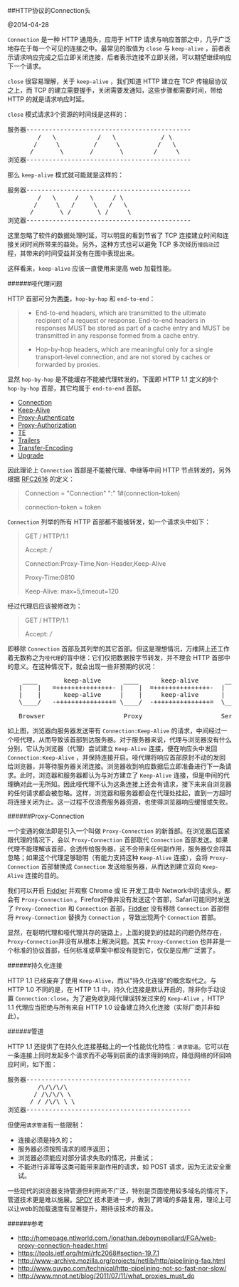 ##HTTP协议的Connection头

@2014-04-28

`Connection` 是一种 HTTP 通用头，应用于 HTTP 请求与响应首部之中，几乎广泛地存在于每一个可见的连接之中。最常见的取值为 `close` 与 `keep-alive` ，前者表示请求响应完成之后立即关闭连接，后者表示连接不立即关闭，可以期望继续响应下一个请求。

`close` 很容易理解，关于 `keep-alive` ，我们知道 HTTP 建立在 TCP 传输层协议之上，而 TCP 的建立需要握手，关闭需要发通知，这些步骤都需要时间，带给 HTTP 的就是请求响应时延。

`close` 模式请求3个资源的时间线是这样的：
<pre>
服务器--------------------------------------------
        /   \           /   \            / \
       /     \         /     \          /   \
      /       \       /       \        /     \
浏览器--------------------------------------------
</pre>

那么 `keep-alive` 模式就可能就是这样的：
<pre>
服务器--------------------------------------------
        /   \     /   \     / \
       /     \   /     \   /   \
      /       \ /       \ /     \
浏览器--------------------------------------------
</pre>

这里忽略了软件的数据处理时延，可以明显的看到节省了 TCP 连接建立时间和连接关闭时间所带来的益处。另外，这种方式也可以避免 TCP 多次经历`慢启动`过程，其带来的时间受益并没有在图中表现出来。

这样看来，`keep-alive` 应该一直使用来提高 web 加载性能。


######哑代理问题

HTTP 首部可分为[两类](https://tools.ietf.org/html/rfc2616#section-13.5.1)，`hop-by-hop` 和 `end-to-end`：

> - End-to-end headers, which are  transmitted to the ultimate
>   recipient of a request or response. End-to-end headers in
>   responses MUST be stored as part of a cache entry and MUST be
>   transmitted in any response formed from a cache entry.
>
> - Hop-by-hop headers, which are meaningful only for a single
>   transport-level connection, and are not stored by caches or
>   forwarded by proxies.

显然 `hop-by-hop` 是不能缓存不能被代理转发的，下面即 HTTP 1.1 定义的8个 `hop-by-hop` 首部，其它均属于 `end-to-end` 首部。

 - [Connection](https://tools.ietf.org/html/rfc2616#section-14.10)
 - [Keep-Alive](https://tools.ietf.org/html/rfc2068#section-19.7.1.1)
 - [Proxy-Authenticate](https://tools.ietf.org/html/rfc2616#section-14.33)
 - [Proxy-Authorization](https://tools.ietf.org/html/rfc2616#section-14.34)
 - [TE](https://tools.ietf.org/html/rfc2616#section-14.39)
 - [Trailers](https://tools.ietf.org/html/rfc2616#section-14.40)
 - [Transfer-Encoding](https://tools.ietf.org/html/rfc2616#section-14.41)
 - [Upgrade](https://tools.ietf.org/html/rfc2616#section-14.42)

因此理论上 `Connection` 首部是不能被代理、中继等中间 HTTP 节点转发的，另外根据 [RFC2616](https://tools.ietf.org/html/rfc2616) 的定义：

>Connection = "Connection" ":" 1\#(connection-token)
>
>connection-token  = token

`Connection` 列举的所有 HTTP 首部都不能被转发，如一个请求头中如下：

>GET / HTTP/1.1
>
>Accept: */*
>
>Connection:Proxy-Time,Non-Header,Keep-Alive
>
>Proxy-Time:0810
>
>Keep-Alive: max=5,timeout=120

经过代理后应该被修改为：

>GET / HTTP/1.1
>
>Accept: */*

即移除 `Connection` 首部及其列举的其它首部。但这是理想情况，万维网上还工作着无数称之为`哑代理`的盲中继：它们仅把数据按字节转发，并不理会 HTTP 首部中的意义。在这种情况下，就会出现一些非预期的状况：

<pre class="courier">
    ____       keep-alive      ____      keep-alive       ____
   |    |   =+++++++++++++++- |    |  =+++++++++++++++-  |    |
   |    |      keep-alive     |    |     keep-alive      |    |
   \____/   -+++++++++++++++= \____/  -+++++++++++++++=  \____/

   Browser                     Proxy                     Server
</pre>

如上图，浏览器向服务器发送带有 `Connection:Keep-Alive` 的请求，中间经过一个哑代理，从而导致该首部到达服务器。对于服务器来说，代理与浏览器没有什么分别，它认为浏览器（代理）尝试建立 `Keep-Alive` 连接，便在响应头中发回 `Connection:Keep-Alive` ，并保持连接开启。哑代理将响应首部原封不动的发回给浏览器，并等待服务器关闭连接。浏览器收到响应数据后立即准备进行下一条请求。此时，浏览器和服务器都认为与对方建立了 `Keep-Alive` 连接，但是中间的代理确对此一无所知。因此哑代理不认为这条连接上还会有请求，接下来来自浏览器的任何请求都会被忽略。这样，浏览器和服务器都会在代理处挂起，直到一方超时将连接关闭为止。这一过程不仅浪费服务器资源，也使得浏览器响应缓慢或失败。

######Proxy-Connection

一个变通的做法即是引入一个叫做 `Proxy-Connection` 的新首部。在浏览器后面紧跟代理的情况下，会以 `Proxy-Connection` 首部取代 `Connection`
 首部发送。如果代理不能理解该首部，会透传给服务器，这不会带来任何副作用，服务器仅会将其忽略；如果这个代理足够聪明（有能力支持这种 `Keep-Alive` 连接），会将 `Proxy-Connection` 首部替换成 `Connection` 发送给服务器，从而达到建立双向 `Keep-Alive` 连接的目的。

我们可以开启 [Fiddler](http://www.telerik.com/fiddler) 并观察 Chrome 或 IE 开发工具中 Network中的请求头，都会有 `Proxy-Connection` 。Firefox好像并没有发送这个首部，Safari可能同时发送了 `Proxy-Connection` 和 `Connection` 首部，[Fiddler](http://www.telerik.com/fiddler) 没有移除 `Connection` 首部但将 `Proxy-Connection` 替换为 `Connection` ，导致出现两个 `Connection` 首部。


显然，在聪明代理和哑代理共存的链路上，上面的提到的挂起的问题仍然存在，`Proxy-Connection`并没有从根本上解决问题。其实 `Proxy-Connection` 也并非是一个标准的协议首部，任何标准或草案中都没有提到它，仅仅是应用广泛罢了。

######持久化连接

HTTP 1.1 已经废弃了使用 `Keep-Alive`，而以"持久化连接"的概念取代之。与 HTTP 1.0 不同的是，在 HTTP 1.1 中，持久化连接是默认开启的，除非你手动设置 `Connection:close`。为了避免收到哑代理误转发过来的 `Keep-Alive` ，HTTP 1.1 代理应当拒绝与所有来自  HTTP 1.0 设备建立持久化连接（实际厂商并非如此）。

######管道

HTTP 1.1 还提供了在持久化连接基础上的一个性能优化特性：`请求管道`。它可以在一条连接上同时发起多个请求而不必等到前面的请求得到响应，降低网络的环回响应时间，如下图：

<pre>
服务器--------------------------------------------
        /\/\/\/\
       / /\/\/\ \
      / / /\/\ \ \
浏览器--------------------------------------------
</pre>

但使用`请求管道`有一些限制：

 - 连接必须是持久的；
 - 服务器必须按照请求的顺序返回；
 - 浏览器必须能应对部分请求失败的情况，并重试；
 - 不能进行非幂等这类可能带来副作用的请求，如 POST 请求，因为无法安全重试。

一些现代的浏览器支持管道但利用尚不广泛，特别是页面使用较多域名的情况下，管道技术更是难以施展。[SPDY](www.chromium.org/spdy‎) 技术更进一步，做到了跨域的多路复用，理论上可以让web的加载速度有显著提升，期待该技术的普及。

######参考

 - <http://homepage.ntlworld.com./jonathan.deboynepollard/FGA/web-proxy-connection-header.html>
 - <https://tools.ietf.org/html/rfc2068#section-19.7.1>
 - <http://www-archive.mozilla.org/projects/netlib/http/pipelining-faq.html>
 - <http://www.guypo.com/technical/http-pipelining-not-so-fast-nor-slow/>
 - <http://www.mnot.net/blog/2011/07/11/what_proxies_must_do>
